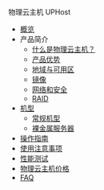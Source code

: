 <div class="sidebar_title icon__uphost"> 物理云主机 UPHost</div>

* [概览](compute/uphost/overview)
* 产品简介
    * [什么是物理云主机？](compute/uphost/concepts/uphost)
    * [产品优势](compute/uphost/concepts/advantages)
    * [地域与可用区](compute/uphost/concepts/az)
    * [镜像](compute/uphost/concepts/image)
    * [网络和安全](compute/uphost/concepts/network)
    * [RAID](compute/uphost/concepts/raid)
* [机型](compute/uphost/type)
    * [常规机型](compute/uphost/type/normal)
    * [裸金属服务器](compute/uphost/type/baremetal)
* [操作指南](compute/uphost/common)
* [使用注意事项](compute/uphost/notice)
* [性能测试](compute/uphost/io_uphost)
* [物理云主机价格](compute/uphost/price)
* [FAQ](compute/uphost/faq)

       
    
        

